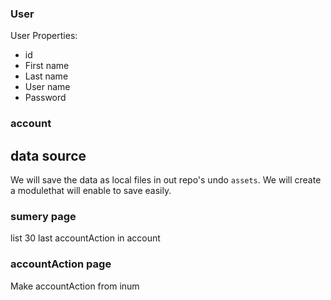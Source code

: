 ### User

User Properties:
* id
* First name
* Last name
* User name
* Password

### account
## data source

We will save the data as local files in out repo's undo `assets`.
We will create a modulethat will enable to save easily.

### sumery page

list 30 last accountAction in account 

### accountAction page

Make accountAction from inum